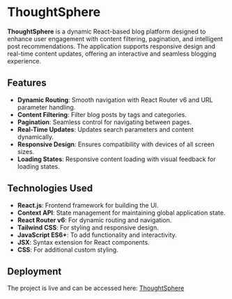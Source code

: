 # ThoughtSphere

**ThoughtSphere** is a dynamic React-based blog platform designed to enhance user engagement with content filtering, pagination, and intelligent post recommendations. The application supports responsive design and real-time content updates, offering an interactive and seamless blogging experience.

## Features
- **Dynamic Routing**: Smooth navigation with React Router v6 and URL parameter handling.
- **Content Filtering**: Filter blog posts by tags and categories.
- **Pagination**: Seamless control for navigating between pages.
- **Real-Time Updates**: Updates search parameters and content dynamically.
- **Responsive Design**: Ensures compatibility with devices of all screen sizes.
- **Loading States**: Responsive content loading with visual feedback for loading states.

## Technologies Used
- **React.js**: Frontend framework for building the UI.
- **Context API**: State management for maintaining global application state.
- **React Router v6**: For dynamic routing and navigation.
- **Tailwind CSS**: For styling and responsive design.
- **JavaScript ES6+**: To add functionality and interactivity.
- **JSX**: Syntax extension for React components.
- **CSS**: For additional custom styling.

## Deployment
The project is live and can be accessed here: [ThoughtSphere](https://thoughtsphere.netlify.app/)
